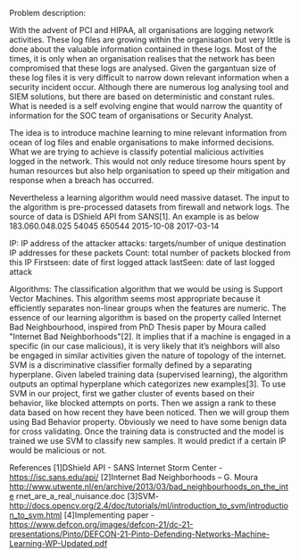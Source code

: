 Problem description: 

With the advent of PCI and HIPAA, all organisations are logging network activities. These log files are growing within the organisation but very little is done about the valuable information contained in these logs. Most of the times, it is only when an organisation realises that the network has been compromised that these logs are analysed. Given the gargantuan size of these log files it is very difficult to narrow down relevant information when a security incident occur. Although there are numerous log analysing tool and SIEM solutions, but there are based on deterministic and constant rules. What is needed is a self evolving engine that would narrow the quantity of information for the SOC team of organisations or Security Analyst. 

The idea is to introduce machine learning to mine relevant information from ocean of log files and enable organisations to make informed decisions. What we are trying to achieve is classify potential malicious activities logged in the network. This would not only reduce tiresome hours spent by human resources but also help organisation to speed up their mitigation and response when a breach has occurred.

Nevertheless a learning algorithm would need massive dataset. The input to the algorithm is pre-processed datasets from firewall and network logs. The source of data is DShield API from SANS[1]. An example is as below
<data>
<ip>183.060.048.025</ip>
<attacks>54045</attacks>
<count>650544</count>
<firstseen>2015-10-08</firstseen>
<lastseen>2017-03-14</lastseen>
</data>

IP: IP address of the attacker
attacks: targets/number of unique destination IP addresses for these packets
Count: total number of packets blocked from this IP
Firstseen: date of first logged attack
lastSeen: date of last logged attack


Algorithms: 
The classification algorithm that we would be using is Support Vector Machines. This algorithm seems most appropriate because it efficiently separates non-linear groups when the features are numeric. The essence of our learning algorithm is based on the property called Internet Bad Neighbourhood, inspired from PhD Thesis paper by Moura called "Internet Bad Neighborhoods"[2]. It implies that if a machine is engaged in a specific (in our case malicious), it is very likely that it’s neighbors will also be engaged in similar activities given the nature of topology of the internet. SVM is a discriminative classifier formally defined by a separating hyperplane. Given labeled training data (supervised learning), the algorithm outputs an optimal hyperplane which categorizes new examples[3]. To use SVM in our project, first we gather cluster of events based on their behavior, like blocked attempts on ports. Then we assign a rank to these data based on how recent they have been noticed. Then we will group them using Bad Behavior property. Obviously we need to have some benign data for cross validating. Once the training data is constructed and the model is trained we use SVM to classify new samples. It would predict if a certain IP would be malicious or not.

References
[1]DShield API - SANS Internet Storm Center - https://isc.sans.edu/api/
[2]Internet Bad Neighborhoods – G. Moura http://www.utwente.nl/en/archive/2013/03/bad_neighbourhoods_on_the_inte rnet_are_a_real_nuisance.doc
[3]SVM-http://docs.opencv.org/2.4/doc/tutorials/ml/introduction_to_svm/introduction_to_svm.html
[4]Implementing paper - https://www.defcon.org/images/defcon-21/dc-21-presentations/Pinto/DEFCON-21-Pinto-Defending-Networks-Machine-Learning-WP-Updated.pdf
